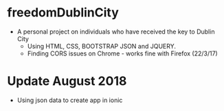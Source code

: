 # freedomDublinCity
* A personal project on individuals who have received the key to Dublin City
  * Using HTML, CSS, BOOTSTRAP JSON and JQUERY.
  * Finding CORS issues on Chrome - works fine with Firefox (22/3/17)

# Update August 2018
* Using json data to create app in ionic
